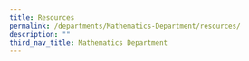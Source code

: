 ```yaml
---
title: Resources
permalink: /departments/Mathematics-Department/resources/
description: ""
third_nav_title: Mathematics Department
---
```

